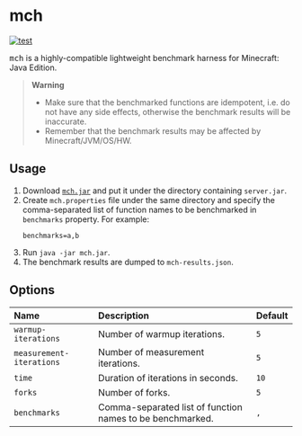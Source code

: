 # mch

[![test](https://github.com/mcenv/mch/actions/workflows/test.yml/badge.svg)](https://github.com/mcenv/mch/actions/workflows/test.yml)

<samp>mch</samp> is a highly-compatible lightweight benchmark harness for Minecraft: Java Edition.

> **Warning**
> - Make sure that the benchmarked functions are idempotent, i.e. do not have any side effects, otherwise the benchmark results will be inaccurate.
> - Remember that the benchmark results may be affected by Minecraft/JVM/OS/HW.

## Usage

1. Download [`mch.jar`](https://github.com/mcenv/mch/releases/latest/download/mch.jar) and put it under the directory containing `server.jar`.
2. Create `mch.properties` file under the same directory and specify the comma-separated list of function names to be benchmarked in `benchmarks` property. For example:
    ```properties
    benchmarks=a,b
    ```
3. Run `java -jar mch.jar`.
4. The benchmark results are dumped to `mch-results.json`.

## Options

| Name                     | Description                                               | Default |
|:-------------------------|:----------------------------------------------------------|:--------|
| `warmup-iterations`      | Number of warmup iterations.                              | `5`     |
| `measurement-iterations` | Number of measurement iterations.                         | `5`     |
| `time`                   | Duration of iterations in seconds.                        | `10`    |
| `forks`                  | Number of forks.                                          | `5`     |
| `benchmarks`             | Comma-separated list of function names to be benchmarked. | `,`     |
